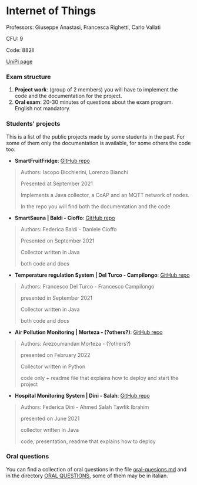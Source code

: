 # Internet of Things

Professors: Giuseppe Anastasi, Francesca Righetti, Carlo Vallati

CFU: 9

Code: 882II

[UniPi page](https://esami.unipi.it/esami2/programma.php?c=51538)

### Exam structure

1. **Project work**: (group of 2 members) you will have to implement the code and the documentation for the project.
2. **Oral exam**: 20-30 minutes of questions about the exam program. English not mandatory.

### Students' projects

This is a list of the public projects made by some students in the past. For some of them only the documentation is available, for some others the code too:
- **SmartFruitFridge**: [GitHub repo](https://github.com/Bicchie/SmartFruitFridge)
>Authors: Iacopo Bicchierini, Lorenzo Bianchi
>
>Presented at September 2021
>
> Implements a Java collector, a CoAP and an MQTT network of nodes.
>
>In the repo you will find both the documentation and the code
>
- **SmartSauna | Baldi - Cioffo**: [GitHub repo](https://github.com/danielecioffo/SmartSauna)
>Authors: Federica Baldi - Daniele Cioffo
>
>Presented on September 2021
>
>Collector written in Java
>
>both code and docs
- **Temperature regulation System | Del Turco - Campilongo**: [GitHub repo](https://github.com/FranDT/ProjectIoT)
>Authors: Francesco Del Turco - Francesco Campilongo
>
>presented in September 2021
>
>Collector written in Java
>
>both code and docs 
- **Air Pollution Monitoring | Morteza - (?others?)**: [GitHub repo](https://github.com/morarez/Air-Pollution-Monitoring)
>Authors: Arezoumandan Morteza - (?others?)
>
>presented on February 2022
>
>Collector written in Python
>
>code only + readme file that explains how to deploy and start the project
- **Hospital Monitoring System | Dini - Salah**: [GitHub repo](https://github.com/ahmed531998/IoT)
>Authors: Federica Dini - Ahmed Salah Tawfik Ibrahim
>
>presented on June 2021
>
>collector written in Java
>
>code, presentation, readme that explains how to deploy

### Oral questions

You can find a collection of oral questions in the file [oral-quesions.md](oral-questions.md) and in the directory [ORAL QUESTIONS](ORAL-QUESTIONS), some of them may be in italian.

